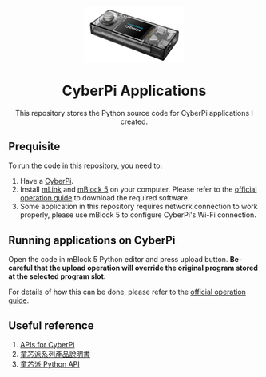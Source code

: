 <p align="center">
  <img src="./cyberpi.png" width="200" />
</p>

<h1 align="center">CyberPi Applications</h1>

<p align="center">
  This repository stores the Python source code for CyberPi applications I created. 
</p>

## Prequisite

To run the code in this repository, you need to: 
1. Have a [CyberPi](https://education.makeblock.com/help/cyberpi-series-cyberpi/).
2. Install [mLink](https://mblock.makeblock.com/en-us/download/) and [mBlock 5](https://mblock.makeblock.com/en-us/download/) on your computer. Please refer to the [official operation guide](https://education.makeblock.com/help/cyberpi-series-cyberpi-operation-guide/) to download the required software.
3. Some application in this repository requires network connection to work properly, please use mBlock 5 to configure CyberPi's Wi-Fi connection.

## Running applications on CyberPi

Open the code in mBlock 5 Python editor and press upload button. **Be-careful that the upload operation will override the original program stored at the selected program slot.** 

For details of how this can be done, please refer to the [official operation guide](https://education.makeblock.com/help/cyberpi-series-cyberpi-operation-guide/).

## Useful reference
1. [APIs for CyberPi](https://education.makeblock.com/help/mblock-python-editor-python-api-documentation-for-cyberpi/)
2. [童芯派系列產品說明書](https://www.yuque.com/makeblock-help-center-zh/cyberpi/foreword)
3. [童芯派 Python API](https://www.yuque.com/makeblock-help-center-zh/mcode/cyberpi-api)
